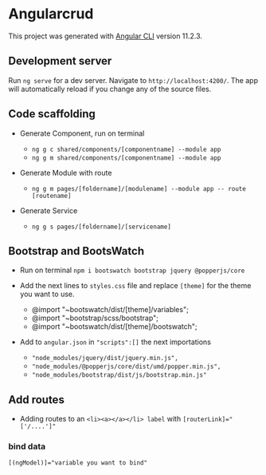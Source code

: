 # Angularcrud

This project was generated with [Angular CLI](https://github.com/angular/angular-cli) version 11.2.3.

## Development server

Run `ng serve` for a dev server. Navigate to `http://localhost:4200/`. The app will automatically reload if you change any of the source files.

## Code scaffolding

- Generate Component, run on terminal
    - `ng g c shared/components/[componentname] --module app` 
    - `ng g m shared/components/[componentname] --module app` 

- Generate Module with route
    - `ng g m pages/[foldername]/[modulename] --module app -- route [routename]`

- Generate Service
    - `ng g s pages/[foldername]/[servicename]`

## Bootstrap and BootsWatch

- Run on terminal `npm i bootswatch bootstrap jquery @popperjs/core`

- Add the next lines to `styles.css` file and replace `[theme]` for the theme you want to use.

    - @import "~bootswatch/dist/[theme]/variables";
    -    @import "~bootstrap/scss/bootstrap";
    -    @import "~bootswatch/dist/[theme]/bootswatch";

- Add to `angular.json` in `"scripts":[]` the next importations

    - `"node_modules/jquery/dist/jquery.min.js",`
    - `"node_modules/@popperjs/core/dist/umd/popper.min.js",`
    - `"node_modules/bootstrap/dist/js/bootstrap.min.js"`


## Add routes

- Adding routes to an `<li><a></a></li> label`  with `[routerLink]="['/....']"`

### bind data

`[(ngModel)]="variable you want to bind"`
